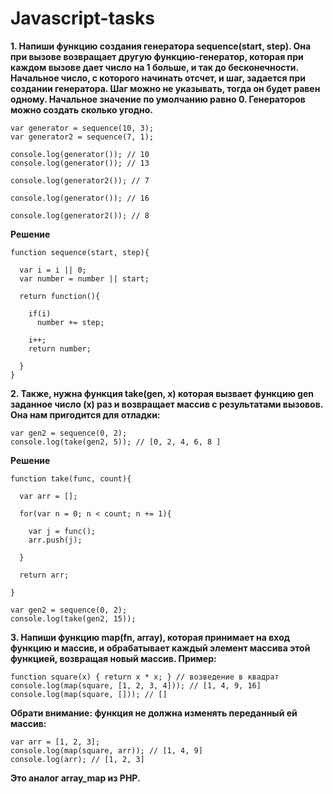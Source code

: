 # Javascript-tasks

**1. Напиши функцию создания генератора sequence(start, step). Она при вызове возвращает другую функцию-генератор, которая при каждом вызове дает число на 1 больше, и так до бесконечности. Начальное число, с которого начинать отсчет, и шаг, задается при создании генератора. Шаг можно не указывать, тогда он будет равен одному. Начальное значение по умолчанию равно 0. Генераторов можно создать сколько угодно.**

```
var generator = sequence(10, 3);
var generator2 = sequence(7, 1);

console.log(generator()); // 10
console.log(generator()); // 13

console.log(generator2()); // 7

console.log(generator()); // 16

console.log(generator2()); // 8
```

**Решение**

```
function sequence(start, step){
  
  var i = i || 0;
  var number = number || start;
   
  return function(){
    
    if(i)
      number += step;
    
    i++;
    return number;
    
  }
}
```

**2. Также, нужна функция take(gen, x) которая вызвает функцию gen заданное число (x) раз и возвращает массив с результатами вызовов. Она нам пригодится для отладки:**

```
var gen2 = sequence(0, 2);
console.log(take(gen2, 5)); // [0, 2, 4, 6, 8 ]
```

**Решение**

```
function take(func, count){
 
  var arr = [];
  
  for(var n = 0; n < count; n += 1){
      
    var j = func();
    arr.push(j);
    
  }
  
  return arr;
  
}

var gen2 = sequence(0, 2);
console.log(take(gen2, 15));
```

**3. Напиши функцию map(fn, array), которая принимает на вход функцию и массив, и обрабатывает каждый элемент массива этой функцией, возвращая новый массив. Пример:**

```
function square(x) { return x * x; } // возведение в квадрат
console.log(map(square, [1, 2, 3, 4])); // [1, 4, 9, 16]
console.log(map(square, [])); // []
```

**Обрати внимание: функция не должна изменять переданный ей массив:**

```
var arr = [1, 2, 3];
console.log(map(square, arr)); // [1, 4, 9]
console.log(arr); // [1, 2, 3]
```

**Это аналог array_map из PHP.**

